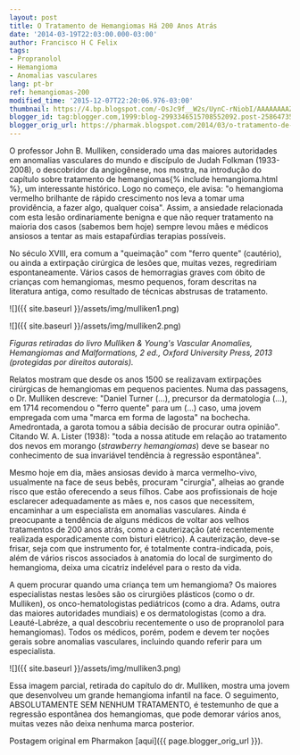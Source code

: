 ```yaml
---
layout: post
title: O Tratamento de Hemangiomas Há 200 Anos Atrás
date: '2014-03-19T22:03:00.000-03:00'
author: Francisco H C Felix
tags:
- Propranolol
- Hemangioma
- Anomalias vasculares
lang: pt-br
ref: hemangiomas-200
modified_time: '2015-12-07T22:20:06.976-03:00'
thumbnail: https://4.bp.blogspot.com/-OsJc9f__W2s/UynC-rNiobI/AAAAAAAAZ_Q/7AAE-94urB8/s72-c/Captura+de+Tela+2014-03-19+a%CC%80s+11.13.04.png
blogger_id: tag:blogger.com,1999:blog-2993346515708552092.post-2586473522897428400
blogger_orig_url: https://pharmak.blogspot.com/2014/03/o-tratamento-de-hemangiomas-ha-200-anos.html
---
```


O professor John B. Mulliken, considerado uma das maiores autoridades em anomalias vasculares do mundo e discípulo de Judah Folkman (1933-2008), o descobridor da angiogênese, nos mostra, na introdução do capítulo sobre tratamento de hemangiomas{% include hemangioma.html %}, um interessante histórico.  Logo no começo, ele avisa: "o hemangioma vermelho brilhante de rápido crescimento nos leva a tomar uma providência, a fazer algo, qualquer coisa". Assim, a ansiedade relacionada com esta lesão ordinariamente benigna e que não requer tratamento na maioria dos casos (sabemos bem hoje) sempre levou mães e médicos ansiosos a tentar as mais estapafúrdias terapias possíveis.
<!--more-->

No século XVIII, era comum a "queimação" com "ferro quente" (cautério), ou ainda a extirpação cirúrgica de lesões que, muitas vezes, regrediriam espontaneamente. Vários casos de hemorragias graves com óbito de crianças com hemangiomas, mesmo pequenos, foram descritas na literatura antiga, como resultado de técnicas abstrusas de tratamento.

![]({{ site.baseurl }}/assets/img/mulliken1.png)  

![]({{ site.baseurl }}/assets/img/mulliken2.png)  

_Figuras retiradas do livro Mulliken &amp; Young's Vascular Anomalies, Hemangiomas and Malformations, 2 ed., Oxford University Press, 2013 (protegidas por direitos autorais)._

Relatos mostram que desde os anos 1500 se realizavam extirpações cirúrgicas de hemangiomas em pequenos pacientes. Numa das passagens, o Dr. Mulliken descreve: "Daniel Turner (...), precursor da dermatologia (...), em 1714 recomendou o "ferro quente" para um (...) caso, uma jovem empregada com uma "marca em forma de lagosta" na bochecha. Amedrontada, a garota tomou a sábia decisão de procurar outra opinião".  Citando W. A. Lister (1938): "toda a nossa atitude em relação ao tratamento dos nevos em morango (_strawberry hemangiomas_) deve se basear no conhecimento de sua invariável tendência à regressão espontânea".

Mesmo hoje em dia, mães ansiosas devido à marca vermelho-vivo, usualmente na face de seus bebês, procuram "cirurgia", alheias ao grande risco que estão oferecendo a seus filhos. Cabe aos profissionais de hoje esclarecer adequadamente as mães e, nos casos que necessitem, encaminhar a um especialista em anomalias vasculares. Ainda é preocupante a tendência de alguns médicos de voltar aos velhos tratamentos de 200 anos atrás, como a cauterização (até recentemente realizada esporadicamente com bisturi elétrico). A cauterização, deve-se frisar, seja com que instrumento for, é totalmente contra-indicada, pois, além de vários riscos associados à anatomia do local de surgimento do hemangioma, deixa uma cicatriz indelével para o resto da vida.

A quem procurar quando uma criança tem um hemangioma? Os maiores especialistas nestas lesões são os cirurgiões plásticos (como o dr. Mulliken), os onco-hematologistas pediátricos (como a dra. Adams, outra das maiores autoridades mundiais) e os dermatologistas (como a dra. Leauté-Labréze, a qual descobriu recentemente o uso de propranolol para hemangiomas). Todos os médicos, porém, podem e devem ter noções gerais sobre anomalias vasculares, incluindo quando referir para um especialista.

![]({{ site.baseurl }}/assets/img/mulliken3.png)  

Essa imagem parcial, retirada do capítulo do dr. Mulliken, mostra uma jovem que desenvolveu um grande hemangioma infantil na face. O seguimento, ABSOLUTAMENTE SEM NENHUM TRATAMENTO, é testemunho de que a regressão espontânea dos hemangiomas, que pode demorar vários anos, muitas vezes não deixa nenhuma marca posterior.

Postagem original em Pharmakon [aqui]({{ page.blogger_orig_url }}).
